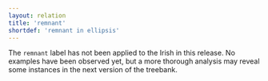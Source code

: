 ```yaml
---
layout: relation
title: 'remnant'
shortdef: 'remnant in ellipsis'
---
```


The `remnant` label has not been applied to the Irish in this release. No examples have been observed yet, but a more thorough analysis may reveal some instances in the next version of the treebank.
